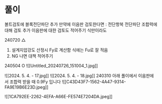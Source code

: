 # 풀이
볼트검토에 블록전단파단 추가
만약에 이음판 검토한다면 : 전단항복 전단파단  조합력에 대해 검토 추가
이음판에 대한 검토도 적어주기 식만이라도

240720 △
1. 설계지압강도 산정시 Fy로 계산함 식에는 Fu로 잘 적음
2. NG 나면 대책 적어주기

240504 O
![[Untitled_20240726_151004_1.jpg]]


![[2024. 5. 4. - 17.jpg]]
![[2024. 5. 4. - 18.jpg]]
240310 아래 풀이에서 이음판에서 조합력 받을 때 0.9Fy 입니다
![[C43D43F7-1562-4A47-9314-FA9E19B6E23D.jpeg]]

![[1CA792EE-2262-4EFA-A66E-FE574E7204DA.jpeg]]
